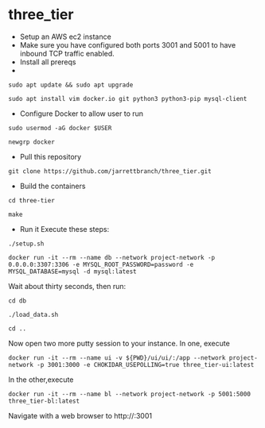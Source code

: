 # three_tier

- Setup an AWS ec2 instance
- Make sure you have configured both ports 3001 and 5001 to have inbound TCP traffic enabled.
- Install all prereqs
- 
`sudo apt update && sudo apt upgrade`

`sudo apt install vim docker.io git python3 python3-pip mysql-client`

- Configure Docker to allow user to run

`sudo usermod -aG docker $USER`

`newgrp docker`


- Pull this repository

`git clone https://github.com/jarrettbranch/three_tier.git`

- Build the containers

`cd three-tier`

`make`

- Run it
Execute these steps:

`./setup.sh`

`docker run -it --rm --name db --network project-network -p 0.0.0.0:3307:3306 -e MYSQL_ROOT_PASSWORD=password -e MYSQL_DATABASE=mysql -d mysql:latest`

Wait about thirty seconds, then run:

`cd db`

`./load_data.sh`

`cd ..`

Now open two more putty session to your instance. In one, execute

`docker run -it --rm --name ui -v ${PWD}/ui/ui/:/app --network project-network -p 3001:3000 -e CHOKIDAR_USEPOLLING=true three_tier-ui:latest`

In the other,execute

`docker run -it --rm --name bl --network project-network -p 5001:5000 three_tier-bl:latest`

Navigate with a web browser to 
http://<Your public instance ip>:3001
